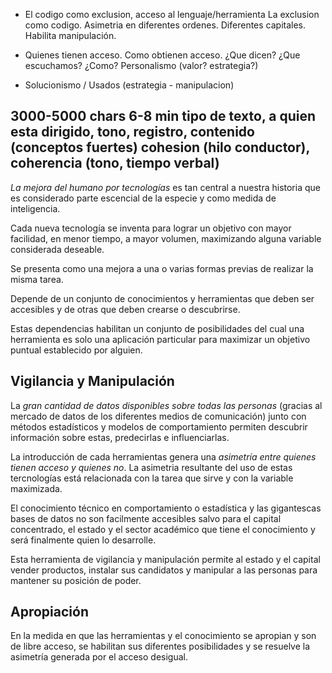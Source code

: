 - El codigo como exclusion, acceso al lenguaje/herramienta
La exclusion como codigo. Asimetria en diferentes ordenes. Diferentes capitales.
Habilita manipulación.

- Quienes tienen acceso. Como obtienen acceso.
¿Que dicen? ¿Que escuchamos? ¿Como?
Personalismo (valor? estrategia?)

- Solucionismo / Usados (estrategia - manipulacion)

3000-5000 chars 6-8 min
tipo de texto, a quien esta dirigido, tono, registro, contenido (conceptos fuertes)
cohesion (hilo conductor), coherencia (tono, tiempo verbal)
--------------------------------------------------------------------------------

_La mejora del humano por tecnologías_ es tan central a nuestra historia que es
considerado parte escencial de la especie y como medida de inteligencia.

Cada nueva tecnología se inventa para lograr un objetivo con mayor facilidad,
en menor tiempo, a mayor volumen, maximizando alguna variable considerada
deseable.

Se presenta como una mejora a una o varias formas previas de realizar
la misma tarea.

Depende de un conjunto de conocimientos y herramientas que deben ser
accesibles y de otras que deben crearse o descubrirse.

Estas dependencias habilitan un conjunto de posibilidades del cual una
herramienta es solo una aplicación particular para maximizar un objetivo puntual
establecido por alguien.

## Vigilancia y Manipulación

La _gran cantidad de datos disponibles sobre todas las personas_ (gracias al
mercado de datos de los diferentes medios de comunicación) junto con métodos
estadísticos y modelos de comportamiento permiten descubrir información sobre
estas, predecirlas e influenciarlas.

La introducción de cada herramientas genera una _asimetría entre quienes tienen
acceso y quienes no_. La asimetria resultante del uso de estas tercnologías está
relacionada con la tarea que sirve y con la variable maximizada.

El conocimiento técnico en comportamiento o estadística y las gigantescas
bases de datos no son facilmente accesibles salvo para el capital concentrado,
el estado y el sector académico que tiene el conocimiento y será finalmente
quien lo desarrolle.

Esta herramienta de vigilancia y manipulación permite al estado y el capital
vender productos, instalar sus candidatos y manipular a las personas para
mantener su posición de poder.

## Apropiación

En la medida en que las herramientas y el conocimiento se apropian y son de libre
acceso, se habilitan sus diferentes posibilidades y se resuelve la asimetría
generada por el acceso desigual.

